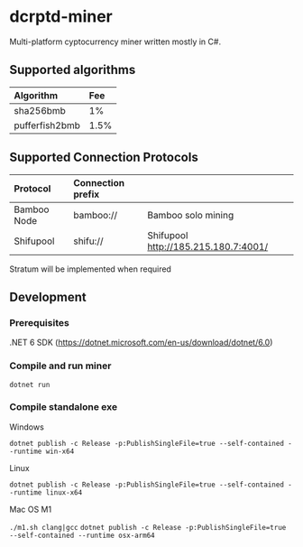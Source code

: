 # dcrptd-miner

Multi-platform cyptocurrency miner written mostly in C#.

## Supported algorithms
| Algorithm | Fee |
|:----------|:----|
| sha256bmb | 1% |
| pufferfish2bmb | 1.5% |

## Supported Connection Protocols
| Protocol | Connection prefix |  |
|:---------|:------------------|:-|
| Bamboo Node | bamboo:// | Bamboo solo mining
| Shifupool | shifu:// | Shifupool http://185.215.180.7:4001/ |

Stratum will be implemented when required

## Development
### Prerequisites
.NET 6 SDK (https://dotnet.microsoft.com/en-us/download/dotnet/6.0)

### Compile and run miner
`dotnet run`

### Compile standalone exe
Windows

`dotnet publish -c Release -p:PublishSingleFile=true --self-contained --runtime win-x64`


Linux

`dotnet publish -c Release -p:PublishSingleFile=true --self-contained --runtime linux-x64`


Mac OS M1

`./m1.sh clang|gcc`
`dotnet publish -c Release -p:PublishSingleFile=true --self-contained --runtime osx-arm64`
